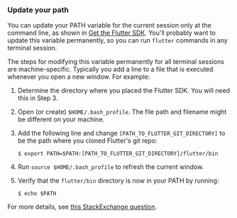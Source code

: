 ### Update your path

You can update your PATH variable for the current session only at the command line,
as shown in [Get the Flutter SDK](#get-sdk). You'll probably want to
update this variable permanently, so you can run `flutter` commands in any terminal session.

The steps for modifying this variable permanently for all terminal sessions are machine-specific.
Typically you add a line to a file that is executed whenever you open
a new window. For example:

 1. Determine the directory where you placed the Flutter SDK. You will
    need this in Step 3.
 2. Open (or create) `$HOME/.bash_profile`. The file path and filename might be
    different on your machine.
 3. Add the following line and change `[PATH_TO_FLUTTER_GIT_DIRECTORY]` to be
    the path where you cloned Flutter's git repo:

    ```terminal
    $ export PATH=$PATH:[PATH_TO_FLUTTER_GIT_DIRECTORY]/flutter/bin
    ```
 4. Run `source $HOME/.bash_profile` to refresh the current window.
 5. Verify that the `flutter/bin` directory is now in your PATH by running:

    ```terminal
    $ echo $PATH
    ```

For more details, see [this StackExchange question](https://unix.stackexchange.com/questions/26047/how-to-correctly-add-a-path-to-path).

